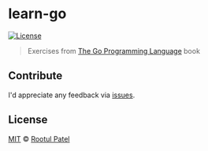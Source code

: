 # learn-go
[![License](https://img.shields.io/:license-mit-blue.svg)](https://rootulp.mit-license.org)

> Exercises from [The Go Programming Language](https://www.gopl.io/) book

## Contribute

I'd appreciate any feedback via [issues](https://github.com/rootulp/exercism/issues/new).

## License

[MIT](https://rootulp.mit-license.org/) © [Rootul Patel](https://rootulp.com)

